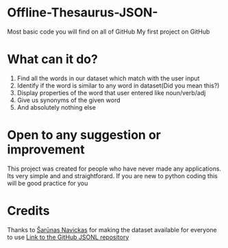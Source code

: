 # Offline-Thesaurus-JSON-
Most basic code you will find on all of GitHub
My first project on GitHub
# What can it do?
1. Find all the words in our dataset which match with the user input 
2. Identify if the word is similar to any word in dataset(Did you mean this?)
3. Display properties of the word that user entered like noun/verb/adj 
4. Give us synonyms of the given word
5. And absolutely nothing else

# Open to any suggestion or improvement
This project was created for people who have never made any applications. Its very simple and and straightforard. If you are new to python coding this will be good practice for you

# Credits
Thanks to [Šarūnas Navickas](http://zaibacu.github.io/) for making the dataset available for everyone to use
[Link to the GitHub JSONL repository](https://github.com/zaibacu/thesaurus)
